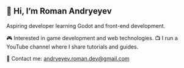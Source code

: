 ## 👋 Hi, I’m Roman Andryeyev


Aspiring developer learning Godot and front-end development.

🎮 Interested in game development and web technologies.
📺 I run a YouTube channel where I share tutorials and guides.

📧 Contact me: andryeyev.roman.dev@gmail.com
